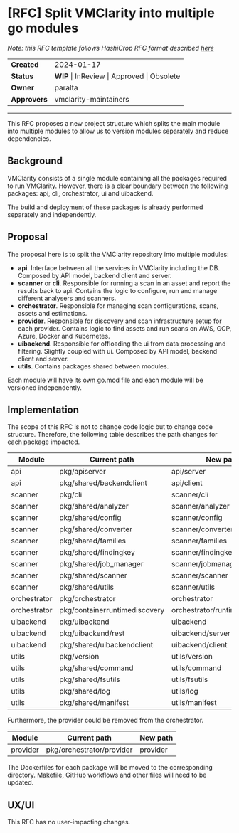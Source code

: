 # [RFC] Split VMClarity into multiple go modules

*Note: this RFC template follows HashiCrop RFC format described [here](https://works.hashicorp.com/articles/rfc-template)*

|               |                                             |
| ------------- | ------------------------------------------- |
| **Created**   | 2024-01-17                                  |
| **Status**    | **WIP** \| InReview \| Approved \| Obsolete |
| **Owner**     | paralta                                     |
| **Approvers** | vmclarity-maintainers                       |

---

This RFC proposes a new project structure which splits the main module into multiple modules to allow us to version modules separately and reduce dependencies.

## Background

VMClarity consists of a single module containing all the packages required to run VMClarity. However, there is a clear boundary between the following packages: api, cli, orchestrator, ui and uibackend.

The build and deployment of these packages is already performed separately and independently.

## Proposal

The proposal here is to split the VMClarity repository into multiple modules:

- **api**. Interface between all the services in VMClarity including the DB. Composed by API model, backend client and server.
- **scanner** or **cli**. Responsible for running a scan in an asset and report the results back to api. Contains the logic to configure, run and manage different analysers and scanners. 
- **orchestrator**. Responsible for managing scan configurations, scans, assets and estimations.
- **provider**. Responsible for discovery and scan infrastructure setup for each provider. Contains logic to find assets and run scans on AWS, GCP, Azure, Docker and Kubernetes.
- **uibackend**. Responsible for offloading the ui from data processing and filtering. Slightly coupled with ui. Composed by API model, backend client and server.
- **utils**. Contains packages shared between modules.

Each module will have its own go.mod file and each module will be versioned independently.

## Implementation

The scope of this RFC is not to change code logic but to change code structure. Therefore, the following table describes the path changes for each package impacted.

| Module       | Current path                  | New path                      |
| ------------ | ----------------------------- | ----------------------------- |
| api          | pkg/apiserver                 | api/server                    |
| api          | pkg/shared/backendclient      | api/client                    |
| scanner      | pkg/cli                       | scanner/cli                   |
| scanner      | pkg/shared/analyzer           | scanner/analyzer              |
| scanner      | pkg/shared/config             | scanner/config                |
| scanner      | pkg/shared/converter          | scanner/converter             |
| scanner      | pkg/shared/families           | scanner/families              |
| scanner      | pkg/shared/findingkey         | scanner/findingkey            |
| scanner      | pkg/shared/job_manager        | scanner/jobmanager            |
| scanner      | pkg/shared/scanner            | scanner/scanner               |
| scanner      | pkg/shared/utils              | scanner/utils                 |
| orchestrator | pkg/orchestrator              | orchestrator                  |
| orchestrator | pkg/containerruntimediscovery | orchestrator/runtimediscovery |
| uibackend    | pkg/uibackend                 | uibackend                     |
| uibackend    | pkg/uibackend/rest            | uibackend/server              |
| uibackend    | pkg/shared/uibackendclient    | uibackend/client              |
| utils        | pkg/version                   | utils/version                 |
| utils        | pkg/shared/command            | utils/command                 |
| utils        | pkg/shared/fsutils            | utils/fsutils                 |
| utils        | pkg/shared/log                | utils/log                     |
| utils        | pkg/shared/manifest           | utils/manifest                |


Furthermore, the provider could be removed from the orchestrator.

| Module       | Current path                  | New path                      |
| ------------ | ----------------------------- | ----------------------------- |
| provider     | pkg/orchestrator/provider     | provider                      |

The Dockerfiles for each package will be moved to the corresponding directory. Makefile, GitHub workflows and other files will need to be updated.

## UX/UI

This RFC has no user-impacting changes.
